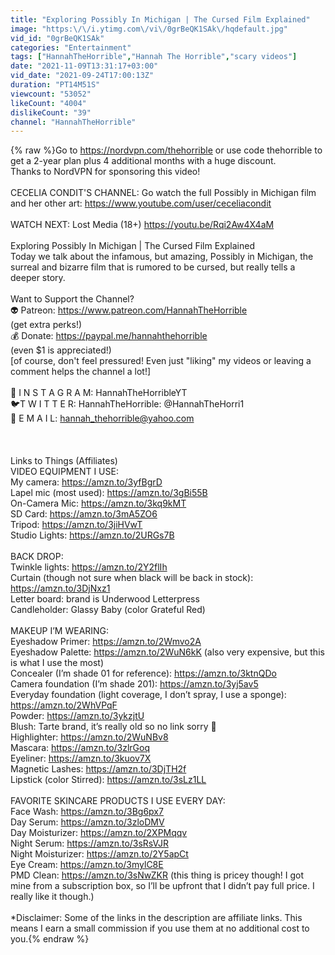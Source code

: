 ```yaml
---
title: "Exploring Possibly In Michigan | The Cursed Film Explained"
image: "https:\/\/i.ytimg.com\/vi\/0grBeQK1SAk\/hqdefault.jpg"
vid_id: "0grBeQK1SAk"
categories: "Entertainment"
tags: ["HannahTheHorrible","Hannah The Horrible","scary videos"]
date: "2021-11-09T13:31:17+03:00"
vid_date: "2021-09-24T17:00:13Z"
duration: "PT14M51S"
viewcount: "53052"
likeCount: "4004"
dislikeCount: "39"
channel: "HannahTheHorrible"
---
```

{% raw %}Go to <a rel="nofollow" target="blank" href="https://nordvpn.com/thehorrible">https://nordvpn.com/thehorrible</a> or use code thehorrible to get a 2-year plan plus 4 additional months with a huge discount.<br />Thanks to NordVPN for sponsoring this video!<br /><br />CECELIA CONDIT'S CHANNEL: Go watch the full Possibly in Michigan film and her other art: <a rel="nofollow" target="blank" href="https://www.youtube.com/user/ceceliacondit">https://www.youtube.com/user/ceceliacondit</a><br /><br />WATCH NEXT: Lost Media (18+) <a rel="nofollow" target="blank" href="https://youtu.be/Rqi2Aw4X4aM">https://youtu.be/Rqi2Aw4X4aM</a><br /><br />Exploring Possibly In Michigan | The Cursed Film Explained <br />Today we talk about the infamous, but amazing, Possibly in Michigan, the surreal and bizarre film that is rumored to be cursed, but really tells a deeper story. <br /><br />Want to Support the Channel? <br />👽 Patreon: <a rel="nofollow" target="blank" href="https://www.patreon.com/HannahTheHorrible">https://www.patreon.com/HannahTheHorrible</a> <br />(get extra perks!) <br />💰 Donate: <a rel="nofollow" target="blank" href="https://paypal.me/hannahthehorrible">https://paypal.me/hannahthehorrible</a><br />(even $1 is appreciated!)<br />[of course, don't feel pressured! Even just &quot;liking&quot; my videos or leaving a comment helps the channel a lot!]  <br /><br />📸 I N S T A G R A M: HannahTheHorribleYT<br />🐦T W I T T E R: HannahTheHorrible: @HannahTheHorri1 <br />💌 E M A I L: hannah_thehorrible@yahoo.com <br /><br /><br /><br />Links to Things (Affiliates)<br />VIDEO EQUIPMENT I USE: <br />My camera: <a rel="nofollow" target="blank" href="https://amzn.to/3yfBgrD">https://amzn.to/3yfBgrD</a><br />Lapel mic (most used): <a rel="nofollow" target="blank" href="https://amzn.to/3gBi55B">https://amzn.to/3gBi55B</a><br />On-Camera Mic: <a rel="nofollow" target="blank" href="https://amzn.to/3kq9kMT">https://amzn.to/3kq9kMT</a><br />SD Card: <a rel="nofollow" target="blank" href="https://amzn.to/3mA5ZO6">https://amzn.to/3mA5ZO6</a><br />Tripod: <a rel="nofollow" target="blank" href="https://amzn.to/3jiHVwT">https://amzn.to/3jiHVwT</a> <br />Studio Lights: <a rel="nofollow" target="blank" href="https://amzn.to/2URGs7B">https://amzn.to/2URGs7B</a><br /><br />BACK DROP: <br />Twinkle lights: <a rel="nofollow" target="blank" href="https://amzn.to/2Y2flIh">https://amzn.to/2Y2flIh</a><br />Curtain (though not sure when black will be back in stock): <a rel="nofollow" target="blank" href="https://amzn.to/3DjNxz1">https://amzn.to/3DjNxz1</a><br />Letter board: brand is Underwood Letterpress <br />Candleholder: Glassy Baby (color Grateful Red)<br /><br />MAKEUP I’M WEARING:<br />Eyeshadow Primer: <a rel="nofollow" target="blank" href="https://amzn.to/2Wmvo2A">https://amzn.to/2Wmvo2A</a> <br />Eyeshadow Palette: <a rel="nofollow" target="blank" href="https://amzn.to/2WuN6kK">https://amzn.to/2WuN6kK</a> (also very expensive, but this is what I use the most)  <br />Concealer (I’m shade 01 for reference): <a rel="nofollow" target="blank" href="https://amzn.to/3ktnQDo">https://amzn.to/3ktnQDo</a><br />Camera foundation (I’m shade 201): <a rel="nofollow" target="blank" href="https://amzn.to/3yj5av5">https://amzn.to/3yj5av5</a><br />Everyday foundation (light coverage, I don’t spray, I use a sponge): <a rel="nofollow" target="blank" href="https://amzn.to/2WhVPqF">https://amzn.to/2WhVPqF</a><br />Powder: <a rel="nofollow" target="blank" href="https://amzn.to/3ykzjtU">https://amzn.to/3ykzjtU</a> <br />Blush: Tarte brand, it’s really old so no link sorry  <br />Highlighter: <a rel="nofollow" target="blank" href="https://amzn.to/2WuNBv8">https://amzn.to/2WuNBv8</a> <br />Mascara: <a rel="nofollow" target="blank" href="https://amzn.to/3zlrGoq">https://amzn.to/3zlrGoq</a> <br />Eyeliner: <a rel="nofollow" target="blank" href="https://amzn.to/3kuov7X">https://amzn.to/3kuov7X</a> <br />Magnetic Lashes: <a rel="nofollow" target="blank" href="https://amzn.to/3DjTH2f">https://amzn.to/3DjTH2f</a> <br />Lipstick (color Stirred): <a rel="nofollow" target="blank" href="https://amzn.to/3sLz1LL">https://amzn.to/3sLz1LL</a><br /><br />FAVORITE SKINCARE PRODUCTS I USE EVERY DAY: <br />Face Wash: <a rel="nofollow" target="blank" href="https://amzn.to/3Bg6px7">https://amzn.to/3Bg6px7</a> <br />Day Serum: <a rel="nofollow" target="blank" href="https://amzn.to/3zloDMV">https://amzn.to/3zloDMV</a> <br />Day Moisturizer: <a rel="nofollow" target="blank" href="https://amzn.to/2XPMqqv">https://amzn.to/2XPMqqv</a> <br />Night Serum: <a rel="nofollow" target="blank" href="https://amzn.to/3sRsVJR">https://amzn.to/3sRsVJR</a> <br />Night Moisturizer: <a rel="nofollow" target="blank" href="https://amzn.to/2Y5apCt">https://amzn.to/2Y5apCt</a> <br />Eye Cream: <a rel="nofollow" target="blank" href="https://amzn.to/3mylC8E">https://amzn.to/3mylC8E</a> <br />PMD Clean: <a rel="nofollow" target="blank" href="https://amzn.to/3sNwZKR">https://amzn.to/3sNwZKR</a> (this thing is pricey though! I got mine from a subscription box, so I’ll be upfront that I didn’t pay full price. I really like it though.)  <br /><br />*Disclaimer: Some of the links in the description are affiliate links. This means I earn a small commission if you use them at no additional cost to you.{% endraw %}

